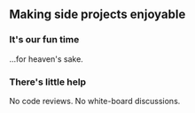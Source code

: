 ## Making side projects enjoyable

### It's our fun time

...for heaven's sake.

### There's little help

No code reviews. No white-board discussions.
